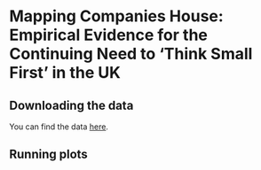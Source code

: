 # Mapping Companies House: Empirical Evidence for the Continuing Need to ‘Think Small First’ in the UK

## Downloading the data
You can find the data [here](http://download.companieshouse.gov.uk/en_output.html).  

## Running plots
